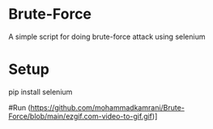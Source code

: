 # Brute-Force
A simple script for doing brute-force attack using selenium
# Setup
pip install selenium

#Run
(https://github.com/mohammadkamrani/Brute-Force/blob/main/ezgif.com-video-to-gif.gif)]
